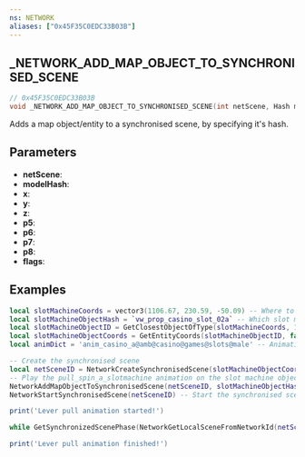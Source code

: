 ```yaml
---
ns: NETWORK
aliases: ["0x45F35C0EDC33B03B"]
---
```

## _NETWORK_ADD_MAP_OBJECT_TO_SYNCHRONISED_SCENE

```c
// 0x45F35C0EDC33B03B
void _NETWORK_ADD_MAP_OBJECT_TO_SYNCHRONISED_SCENE(int netScene, Hash modelHash, float x, float y, float z, float p5, char* p6, float p7, float p8, int flags);
```

Adds a map object/entity to a synchronised scene, by specifying it's hash.

## Parameters
* **netScene**:
* **modelHash**:
* **x**:
* **y**:
* **z**:
* **p5**:
* **p6**:
* **p7**:
* **p8**:
* **flags**:

## Examples
```lua
local slotMachineCoords = vector3(1106.67, 230.59, -50.09) -- Where to look for the slot machine
local slotMachineObjectHash = `vw_prop_casino_slot_02a` -- Which slot machine to look for
local slotMachineObjectID = GetClosestObjectOfType(slotMachineCoords, 1.0, slotMachineObjectHash, false, false, false) -- ID of the found slot machine
local slotMachineObjectCoords = GetEntityCoords(slotMachineObjectID, false) -- Coords of the slot machine, this is where we'll create a synchronized scene
local animDict = 'anim_casino_a@amb@casino@games@slots@male' -- Animation dictionary to use

-- Create the synchronised scene
local netSceneID = NetworkCreateSynchronisedScene(slotMachineObjectCoords, 0.0, 0.0, GetEntityHeading(slotMachineObjectID), 2, true, false, 1.0, 0.0, 1.0)
-- Play the pull_spin_a_slotmachine animation on the slot machine object
NetworkAddMapObjectToSynchronisedScene(netSceneID, slotMachineObjectHash, slotMachineObjectCoords, animDict, 'pull_spin_a_slotmachine', 2.0, -1.5, 13)
NetworkStartSynchronisedScene(netSceneID) -- Start the synchronised scene

print('Lever pull animation started!')

while GetSynchronizedScenePhase(NetworkGetLocalSceneFromNetworkId(netSceneID)) < 1.0 do Wait(0) end -- Wait for the lever pull animation to finish

print('Lever pull animation finished!')
```
